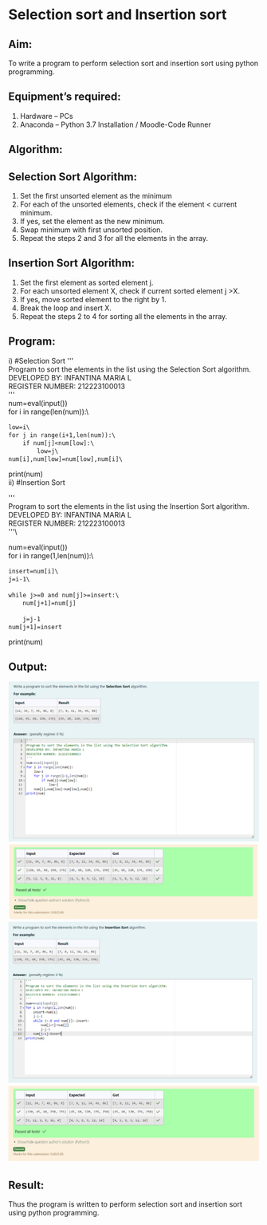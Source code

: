 # Selection sort and Insertion sort
## Aim:
To write a program to perform selection sort and insertion sort using python programming.
## Equipment’s required:
1.	Hardware – PCs
2.	Anaconda – Python 3.7 Installation / Moodle-Code Runner
## Algorithm:
## Selection Sort Algorithm:
1.	Set the first unsorted element as the minimum
2.	For each of the unsorted elements, check if the element < current minimum.
3.	If yes, set the element as the new minimum.
4.	Swap minimum with first unsorted position.
5.	Repeat the steps 2 and 3 for all the elements in the array.
## Insertion Sort Algorithm:
1.	Set the first element as sorted element j.
2.	For each unsorted element X, check if current sorted element j >X.
3.	If yes, move sorted element to the right by 1.
4.	Break the loop and insert X.
5.	Repeat the steps 2 to 4 for sorting all the elements in the array.
## Program:
i)	#Selection Sort
'''\
Program to sort the elements in the list using the Selection Sort algorithm.\
DEVELOPED BY: INFANTINA MARIA L\
REGISTER NUMBER: 212223100013\
'''\
num=eval(input())\
for i in range(len(num)):\
    
    low=i\
    for j in range(i+1,len(num)):\
        if num[j]<num[low]:\
            low=j\
    num[i],num[low]=num[low],num[i]\
print(num)\
ii)	#Insertion Sort

'''\
Program to sort the elements in the list using the Insertion Sort algorithm.\
DEVELOPED BY: INFANTINA MARIA L\
REGISTER NUMBER: 212223100013\
'''\

num=eval(input())\
for i in range(1,len(num)):\
    
    insert=num[i]\
    j=i-1\
    
    while j>=0 and num[j]>=insert:\
        num[j+1]=num[j]
        
        j=j-1
    num[j+1]=insert
print(num)
## Output:
![alt text](<Screenshot 2024-04-19 131740.png>)
![alt text](<Screenshot 2024-04-19 131748.png>)
![alt text](<Screenshot 2024-04-19 131801.png>)
![alt text](<Screenshot 2024-04-19 131807.png>)

## Result:
Thus the program is written to perform selection sort and insertion sort using python programming.
